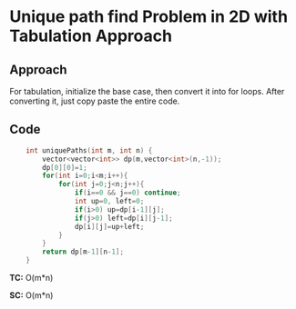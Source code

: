 # Unique path find Problem in 2D with Tabulation Approach

## Approach

For tabulation, initialize the base case, then convert it into for loops. After converting it, just copy paste the entire code.

## Code

```c++
    int uniquePaths(int m, int n) {
        vector<vector<int>> dp(m,vector<int>(n,-1));
        dp[0][0]=1;
        for(int i=0;i<m;i++){
            for(int j=0;j<n;j++){
                if(i==0 && j==0) continue;
                int up=0, left=0;
                if(i>0) up=dp[i-1][j];
                if(j>0) left=dp[i][j-1];
                dp[i][j]=up+left;
            }
        }
        return dp[m-1][n-1];
    }
```

**TC:** O(m\*n)

**SC:** O(m\*n)
